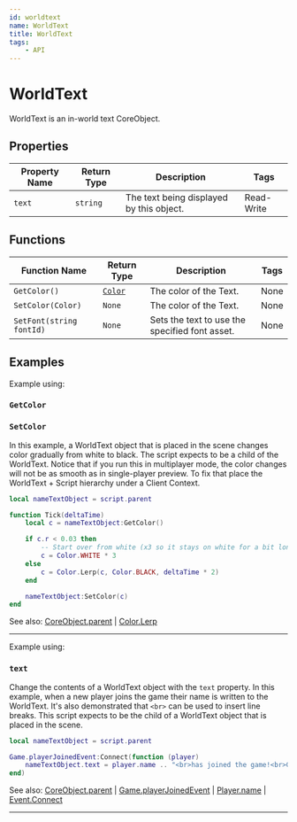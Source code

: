 ```yaml
---
id: worldtext
name: WorldText
title: WorldText
tags:
    - API
---
```


# WorldText

WorldText is an in-world text CoreObject.

## Properties

| Property Name | Return Type | Description | Tags |
| -------- | ----------- | ----------- | ---- |
| `text` | `string` | The text being displayed by this object. | Read-Write |

## Functions

| Function Name | Return Type | Description | Tags |
| -------- | ----------- | ----------- | ---- |
| `GetColor()` | [`Color`](color.md) | The color of the Text. | None |
| `SetColor(Color)` | `None` | The color of the Text. | None |
| `SetFont(string fontId)` | `None` | Sets the text to use the specified font asset. | None |

## Examples

Example using:

### `GetColor`

### `SetColor`

In this example, a WorldText object that is placed in the scene changes color gradually from white to black. The script expects to be a child of the WorldText. Notice that if you run this in multiplayer mode, the color changes will not be as smooth as in single-player preview. To fix that place the WorldText + Script hierarchy under a Client Context.

```lua
local nameTextObject = script.parent

function Tick(deltaTime)
    local c = nameTextObject:GetColor()

    if c.r < 0.03 then
        -- Start over from white (x3 so it stays on white for a bit longer)
        c = Color.WHITE * 3
    else
        c = Color.Lerp(c, Color.BLACK, deltaTime * 2)
    end

    nameTextObject:SetColor(c)
end
```

See also: [CoreObject.parent](coreobject.md) | [Color.Lerp](color.md)

---

Example using:

### `text`

Change the contents of a WorldText object with the `text` property. In this example, when a new player joins the game their name is written to the WorldText. It's also demonstrated that `<br>` can be used to insert line breaks. This script expects to be the child of a WorldText object that is placed in the scene.

```lua
local nameTextObject = script.parent

Game.playerJoinedEvent:Connect(function (player)
    nameTextObject.text = player.name .. "<br>has joined the game!<br>GLHF!"
end)
```

See also: [CoreObject.parent](coreobject.md) | [Game.playerJoinedEvent](game.md) | [Player.name](player.md) | [Event.Connect](event.md)

---

